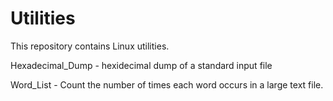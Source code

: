 # Utilities

This repository contains Linux utilities.

Hexadecimal_Dump - hexidecimal dump of a standard input file

Word_List - Count the number of times each word occurs in a large text file.
